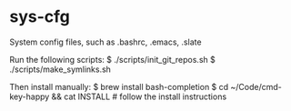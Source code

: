 sys-cfg
=======

System config files, such as .bashrc, .emacs, .slate

Run the following scripts:
$ ./scripts/init_git_repos.sh
$ ./scripts/make_symlinks.sh

Then install manually:
$ brew install bash-completion
$ cd ~/Code/cmd-key-happy && cat INSTALL # follow the install instructions
